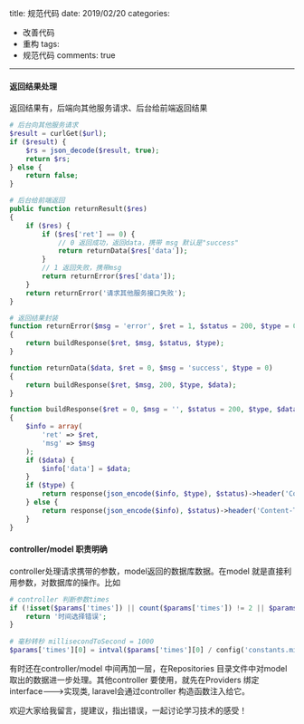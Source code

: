 title: 规范代码
date: 2019/02/20
categories:
- 改善代码
- 重构
tags:
- 规范代码
comments: true
---

#### 返回结果处理
返回结果有，后端向其他服务请求、后台给前端返回结果
```php
# 后台向其他服务请求
$result = curlGet($url);
if ($result) {
    $rs = json_decode($result, true);
    return $rs;
} else {
    return false;
}

# 后台给前端返回
public function returnResult($res)
{
    if ($res) {
        if ($res['ret'] == 0) {  
            // 0 返回成功，返回data，携带 msg 默认是"success"
            return returnData($res['data']);
        }
        // 1 返回失败，携带msg
        return returnError($res['data']);
    }
    return returnError('请求其他服务接口失败');
}

# 返回结果封装
function returnError($msg = 'error', $ret = 1, $status = 200, $type = 0)
{
    return buildResponse($ret, $msg, $status, $type);
}

function returnData($data, $ret = 0, $msg = 'success', $type = 0)
{
    return buildResponse($ret, $msg, 200, $type, $data);
}

function buildResponse($ret = 0, $msg = '', $status = 200, $type, $data = array())
{
    $info = array(
        'ret' => $ret,
        'msg' => $msg
    );
    if ($data) {
        $info['data'] = $data;
    }
    if ($type) {
        return response(json_encode($info, $type), $status)->header('Content-Type', 'application/json');
    } else {
        return response(json_encode($info), $status)->header('Content-Type', 'application/json');
    }
}
```

#### controller/model 职责明确
controller处理请求携带的参数，model返回的数据库数据。在model 就是直接利用参数，对数据库的操作。比如
```php
# controller 判断参数times
if (!isset($params['times']) || count($params['times']) != 2 || $params['times'][0] > $params['times'][1]) {
	return '时间选择错误';
}
        
# 毫秒转秒 millisecondToSecond = 1000
$params['times'][0] = intval($params['times'][0] / config('constants.millisecondToSecond'));

```

有时还在controller/model 中间再加一层，在Repositories 目录文件中对model 取出的数据进一步处理。其他controller 要使用，就先在Providers 绑定interface--->实现类, laravel会通过controller 构造函数注入给它。

欢迎大家给我留言，提建议，指出错误，一起讨论学习技术的感受！